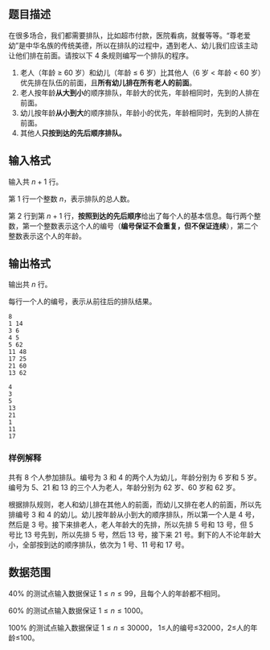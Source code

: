 ## 题目描述

在很多场合，我们都需要排队，比如超市付款，医院看病，就餐等等。“尊老爱幼”是中华名族的传统美德，所以在排队的过程中，遇到老人、幼儿我们应该主动让他们排在前面。请按以下 $4$ 条规则编写一个排队的程序。

1. 老人（年龄 ≥ $60$ 岁）和幼儿（年龄 ≤ $6$ 岁）比其他人（$6$ 岁 < 年龄 < $60$ 岁）优先排在队伍的前面，且**所有幼儿排在所有老人的前面**。
2. 老人按年龄**从大到小**的顺序排队，年龄大的优先，年龄相同时，先到的人排在前面。
3. 幼儿按年龄**从小到大**的顺序排队，年龄小的优先，年龄相同时，先到的人排在前面。
4. 其他人**只按到达的先后顺序排队**​**。**

## 输入格式

输入共 $n+1$ 行。

第 $1$ 行一个整数 $n$，表示排队的总人数。

第 $2$ 行到第 $n+1$ 行，**按照到达的先后顺序**给出了每个人的基本信息。每行两个整数，第一个整数表示这个人的编号（**编号保证不会重复，但不保证连续**），第二个整数表示这个人的年龄。

## 输出格式

输出共 $n$ 行。

每行一个人的编号，表示从前往后的排队结果。

```input1
8
1 14
3 6
4 5
5 62
11 48
17 25
21 60
13 62
```

```output1
4
3
5
13
21
1
11
17
```

### 样例解释

共有 $8$ 个人参加排队。编号为 $3$ 和 $4$ 的两个人为幼儿，年龄分别为 $6$ 岁和 $5$ 岁。编号为 $5$、$21$ 和 $13$ 的三个人为老人，年龄分别为 $62$ 岁、$60$ 岁和 $62$ 岁。

根据排队规则，老人和幼儿排在其他人的前面，而幼儿又排在老人的前面，所以先排编号 $3$ 和 $4$ 的幼儿。幼儿按年龄从小到大的顺序排队，所以第一个人是 $4$ 号，然后是 $3$ 号。接下来排老人，老人年龄大的先排，所以先排 $5$ 号和 $13$ 号，但 $5$ 号比 $13$ 号先到，所以先排 $5$ 号，然后 $13$ 号，接下来 $21$ 号。剩下的人不论年龄大小，全部按到达的顺序排队，依次为 $1$ 号、$11$ 号和 $17$ 号。

## 数据范围

$40\%$ 的测试点输入数据保证 $1≤n≤99$，且每个人的年龄都不相同。

$60\%$ 的测试点输入数据保证 $1≤n≤1000$。

$100\%$ 的测试点输入数据保证 $1≤n≤30000$， $1$≤人的编号≤$32000$，$2$≤人的年龄≤$100$。


